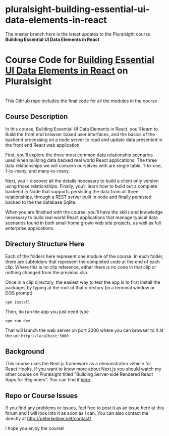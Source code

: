 # pluralsight-building-essential-ui-data-elements-in-react

The master branch here is the latest updates to the Pluralsight course <b>Building Essential UI Data Elements in React</b>


# Course Code for [Building Essential UI Data Elements in React](https://app.pluralsight.com/library/courses/react-17-building-essential-ui-data-elements) on Pluralsight

<br/>
This GitHub repo includes the final code for all the modules in the course 

## Course Description

In this course, Building Essential UI Data Elements in React, you’ll learn to. Build the front end browser based user interfaces, and the basics of the backend processing on a node server to read and update data presented in the front end React web application.

First, you’ll explore the three most common data relationship scenarios used when building data backed real world React applications.  The three data relationships we will concern ourselves with are single table, 1-to-one, 1-to-many, and many-to-many.

Next, you’ll discover all the details necessary to build a client only version using those relationships.  Finally, you’ll learn how to build out a complete backend in Node that supports persisting the data from all three relationships, through a REST server built in node and finally persisted backed to the the database Sqlite.

When you are finished with the course, you’ll have the skills and knowledge necessary to build real world React applications that manage typical data scenarios found in both small home grown web site projects, as well as full enterprise applications.


## Directory Structure Here

Each of the folders here represent one module of the course.  In each folder, there are subfolders that represent the completed code at the end of each clip. Where this is no clip reference, either there is no code in that clip or nothing changed from the previous clip.

Once in a clip directory, the easiest way to test the app is to first install the packages by typing at the root of that directory (in a terminal window or DOS prompt)

`npm install`

Then, do run the app you just need type

`npm run dev`

That will launch the web server on port 3000 where you can browser to it at the url: `http://localhost:3000`


## Background

This course uses the Next.js framework as a demonstraton vehicle for React Hooks. If you want to know more about Next.js you should watch my other course on Pluralsight titled "Building Server-side Rendered React Apps for Beginners". You can find it [here](https://www.pluralsight.com/courses/building-server-side-rendered-react-apps-beginners). 

## Repo or Course Issues

If you find any problems or issues, feel free to post it as an issue here at this forum and I will look into it as soon as I can. You can also contact me directly at http://peterkellner.net/contact/ 

I hope you enjoy the course!











